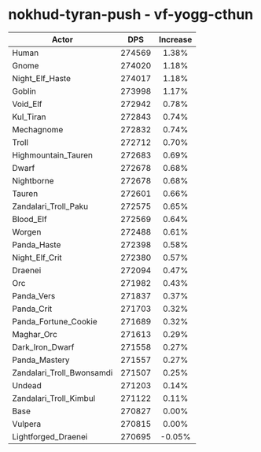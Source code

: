 # nokhud-tyran-push - vf-yogg-cthun
| Actor | DPS | Increase |
|---|:---:|:---:|
|Human|274569|1.38%|
|Gnome|274020|1.18%|
|Night_Elf_Haste|274017|1.18%|
|Goblin|273998|1.17%|
|Void_Elf|272942|0.78%|
|Kul_Tiran|272843|0.74%|
|Mechagnome|272832|0.74%|
|Troll|272712|0.70%|
|Highmountain_Tauren|272683|0.69%|
|Dwarf|272678|0.68%|
|Nightborne|272678|0.68%|
|Tauren|272601|0.66%|
|Zandalari_Troll_Paku|272575|0.65%|
|Blood_Elf|272569|0.64%|
|Worgen|272488|0.61%|
|Panda_Haste|272398|0.58%|
|Night_Elf_Crit|272380|0.57%|
|Draenei|272094|0.47%|
|Orc|271982|0.43%|
|Panda_Vers|271837|0.37%|
|Panda_Crit|271703|0.32%|
|Panda_Fortune_Cookie|271689|0.32%|
|Maghar_Orc|271613|0.29%|
|Dark_Iron_Dwarf|271558|0.27%|
|Panda_Mastery|271557|0.27%|
|Zandalari_Troll_Bwonsamdi|271507|0.25%|
|Undead|271203|0.14%|
|Zandalari_Troll_Kimbul|271122|0.11%|
|Base|270827|0.00%|
|Vulpera|270815|0.00%|
|Lightforged_Draenei|270695|-0.05%|
